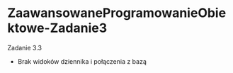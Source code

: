 # ZaawansowaneProgramowanieObiektowe-Zadanie3
Zadanie 3.3


- Brak widoków dziennika i połączenia z bazą

